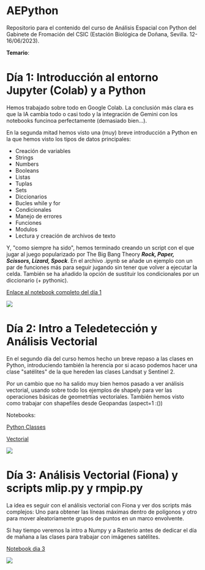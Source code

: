 # AEPython

Repositorio para el contenido del curso de Análisis Espacial con Python del Gabinete de Fromación del CSIC (Estación Biológica de Doñana, Sevilla. 12-16/06/2023).

**Temario**:

# Día 1: Introducción al entorno Jupyter (Colab) y a Python

Hemos trabajado sobre todo en Google Colab. La conclusión más clara es que la IA cambia todo o casi todo y la integración de Gemini con los notebooks funcinoa perfectamente (demasiado bien...).

En la segunda mitad hemos visto una (muy) breve introducción a Python en la que hemos visto los tipos de datos principales:  


* Creación de variables
* Strings
* Numbers
* Booleans
* Listas
* Tuplas
* Sets
* Diccionarios
* Bucles while y for
* Condicionales
* Manejo de errores
* Funciones
* Modulos
* Lectura y creación de archivos de texto

Y, "como siempre ha sido", hemos terminado creando un script con el que jugar al juego popularizado por The Big Bang Theory  ***Rock, Paper, Scissors, Lizard, Spock***. En el archivo .ipynb se añade un ejemplo con un par de funciones más para seguir jugando sin tener que volver a ejecutar la celda. También se ha añadido la opción de sustituir los condicionales por un diccionario (+ pythonic).

[Enlace al notebook completo del día 1](https://github.com/Digdgeo/AEPython_2024/blob/main/D%C3%ADa%201/Day1_Completo.ipynb)


![](https://i.imgur.com/IZD1dlL.png)


# Día 2: Intro a Teledetección y Análisis Vectorial

En el segundo día del curso hemos hecho un breve repaso a las clases en Python, introduciendo también la herencia por si acaso podemos hacer una clase "satélites" de la que hereden las clases Landsat y Sentinel 2.

Por un cambio que no ha salido muy bien hemos pasado a ver análisis vectorial, usando sobre todo los ejemplos de shapely para ver las operaciones básicas de geometrtías vectoriales.
También hemos visto como trabajar con shapefiles desde Geopandas (aspect=1 :())

Notebooks:

[Python Classes](https://github.com/Digdgeo/AEPython_2024/blob/main/D%C3%ADa2/Python_Clasess.ipynb)

[Vectorial](https://github.com/Digdgeo/AEPython_2024/blob/main/D%C3%ADa2/Dia_2_Vectorial.ipynb)

![](https://i.imgur.com/BxfFDfd.jpg)

# Día 3: Análisis Vectorial (Fiona) y scripts mlip.py y rmpip.py

La idea es seguir con el análisis vectorial con Fiona y ver dos scripts más complejos: Uno para obtener las líneas máximas dentro de polígonos y otro para mover aleatoriamente grupos de puntos en un marco envolvente.

Si hay tiempo veremos la intro a Numpy y a Rasterio antes de dedicar el día de mañana a las clases para trabajar con imágenes satélites.

[Notebook dia 3](https://github.com/Digdgeo/AEPython_2024/blob/main/D%C3%ADa3/Dia_3_vectorial_fiona.ipynb)

![](https://i.imgur.com/Xohn1H2.png)